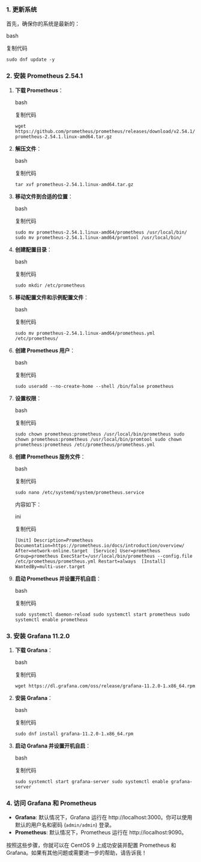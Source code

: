### 1. 更新系统

首先，确保你的系统是最新的：

bash

复制代码

`sudo dnf update -y`

### 2. 安装 Prometheus 2.54.1

1. **下载 Prometheus**：
    
    bash
    
    复制代码
    
    `wget https://github.com/prometheus/prometheus/releases/download/v2.54.1/prometheus-2.54.1.linux-amd64.tar.gz`
    
2. **解压文件**：
    
    bash
    
    复制代码
    
    `tar xvf prometheus-2.54.1.linux-amd64.tar.gz`
    
3. **移动文件到合适的位置**：
    
    bash
    
    复制代码
    
    `sudo mv prometheus-2.54.1.linux-amd64/prometheus /usr/local/bin/ sudo mv prometheus-2.54.1.linux-amd64/promtool /usr/local/bin/`
    
4. **创建配置目录**：
    
    bash
    
    复制代码
    
    `sudo mkdir /etc/prometheus`
    
5. **移动配置文件和示例配置文件**：
    
    bash
    
    复制代码
    
    `sudo mv prometheus-2.54.1.linux-amd64/prometheus.yml /etc/prometheus/`
    
6. **创建 Prometheus 用户**：
    
    bash
    
    复制代码
    
    `sudo useradd --no-create-home --shell /bin/false prometheus`
    
7. **设置权限**：
    
    bash
    
    复制代码
    
    `sudo chown prometheus:prometheus /usr/local/bin/prometheus sudo chown prometheus:prometheus /usr/local/bin/promtool sudo chown prometheus:prometheus /etc/prometheus/prometheus.yml`
    
8. **创建 Prometheus 服务文件**：
    
    bash
    
    复制代码
    
    `sudo nano /etc/systemd/system/prometheus.service`
    
    内容如下：
    
    ini
    
    复制代码
    
    `[Unit] Description=Prometheus Documentation=https://prometheus.io/docs/introduction/overview/ After=network-online.target  [Service] User=prometheus Group=prometheus ExecStart=/usr/local/bin/prometheus --config.file /etc/prometheus/prometheus.yml Restart=always  [Install] WantedBy=multi-user.target`
    
9. **启动 Prometheus 并设置开机自启**：
    
    bash
    
    复制代码
    
    `sudo systemctl daemon-reload sudo systemctl start prometheus sudo systemctl enable prometheus`
    

### 3. 安装 Grafana 11.2.0

1. **下载 Grafana**：
    
    bash
    
    复制代码
    
    `wget https://dl.grafana.com/oss/release/grafana-11.2.0-1.x86_64.rpm`
    
2. **安装 Grafana**：
    
    bash
    
    复制代码
    
    `sudo dnf install grafana-11.2.0-1.x86_64.rpm`
    
3. **启动 Grafana 并设置开机自启**：
    
    bash
    
    复制代码
    
    `sudo systemctl start grafana-server sudo systemctl enable grafana-server`
    

### 4. 访问 Grafana 和 Prometheus

- **Grafana**: 默认情况下，Grafana 运行在 http://localhost:3000。你可以使用默认的用户名和密码 (`admin/admin`) 登录。
- **Prometheus**: 默认情况下，Prometheus 运行在 http://localhost:9090。

按照这些步骤，你就可以在 CentOS 9 上成功安装并配置 Prometheus 和 Grafana。如果有其他问题或需要进一步的帮助，请告诉我！